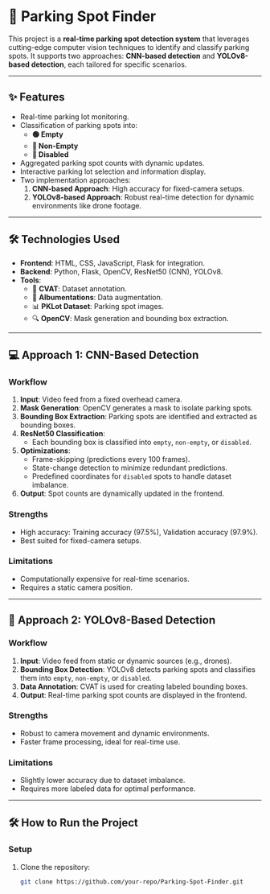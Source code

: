 # 🚗 **Parking Spot Finder** 

This project is a **real-time parking spot detection system** that leverages cutting-edge computer vision techniques to identify and classify parking spots. It supports two approaches: **CNN-based detection** and **YOLOv8-based detection**, each tailored for specific scenarios.

---

## ✨ **Features**
- Real-time parking lot monitoring.
- Classification of parking spots into:
  - **🟢 Empty**
  - **🔴 Non-Empty**
  - **🔵 Disabled**
- Aggregated parking spot counts with dynamic updates.
- Interactive parking lot selection and information display.
- Two implementation approaches:
  1. **CNN-based Approach**: High accuracy for fixed-camera setups.
  2. **YOLOv8-based Approach**: Robust real-time detection for dynamic environments like drone footage.

---

## 🛠 **Technologies Used**
- **Frontend**: HTML, CSS, JavaScript, Flask for integration.
- **Backend**: Python, Flask, OpenCV, ResNet50 (CNN), YOLOv8.
- **Tools**:
  - 📄 **CVAT**: Dataset annotation.
  - 🔄 **Albumentations**: Data augmentation.
  - 📊 **PKLot Dataset**: Parking spot images.
  - 🔍 **OpenCV**: Mask generation and bounding box extraction.

---

## 💻 **Approach 1: CNN-Based Detection**
### **Workflow**
1. **Input**: Video feed from a fixed overhead camera.
2. **Mask Generation**: OpenCV generates a mask to isolate parking spots.
3. **Bounding Box Extraction**: Parking spots are identified and extracted as bounding boxes.
4. **ResNet50 Classification**:
   - Each bounding box is classified into `empty`, `non-empty`, or `disabled`.
5. **Optimizations**:
   - Frame-skipping (predictions every 100 frames).
   - State-change detection to minimize redundant predictions.
   - Predefined coordinates for `disabled` spots to handle dataset imbalance.
6. **Output**: Spot counts are dynamically updated in the frontend.

### **Strengths**
- High accuracy: Training accuracy (97.5%), Validation accuracy (97.9%).
- Best suited for fixed-camera setups.

### **Limitations**
- Computationally expensive for real-time scenarios.
- Requires a static camera position.

---

## 🚀 **Approach 2: YOLOv8-Based Detection**
### **Workflow**
1. **Input**: Video feed from static or dynamic sources (e.g., drones).
2. **Bounding Box Detection**: YOLOv8 detects parking spots and classifies them into `empty`, `non-empty`, or `disabled`.
3. **Data Annotation**: CVAT is used for creating labeled bounding boxes.
4. **Output**: Real-time parking spot counts are displayed in the frontend.

### **Strengths**
- Robust to camera movement and dynamic environments.
- Faster frame processing, ideal for real-time use.

### **Limitations**
- Slightly lower accuracy due to dataset imbalance.
- Requires more labeled data for optimal performance.

---

## 🛠️ **How to Run the Project**
### **Setup**
1. Clone the repository:
   ```bash
   git clone https://github.com/your-repo/Parking-Spot-Finder.git
